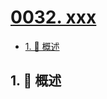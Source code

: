 # [0032. xxx](https://github.com/Tdahuyou/TNotes.leetcode/tree/main/notes/0032.%20xxx)

<!-- region:toc -->

- [1. 📝 概述](#1--概述)

<!-- endregion:toc -->

## 1. 📝 概述
